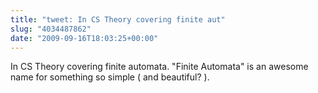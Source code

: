 ```yaml
---
title: "tweet: In CS Theory covering finite aut"
slug: "4034487862"
date: "2009-09-16T18:03:25+00:00"
---
```

In CS Theory covering finite automata. "Finite Automata" is an awesome name for something so simple ( and beautiful? ).